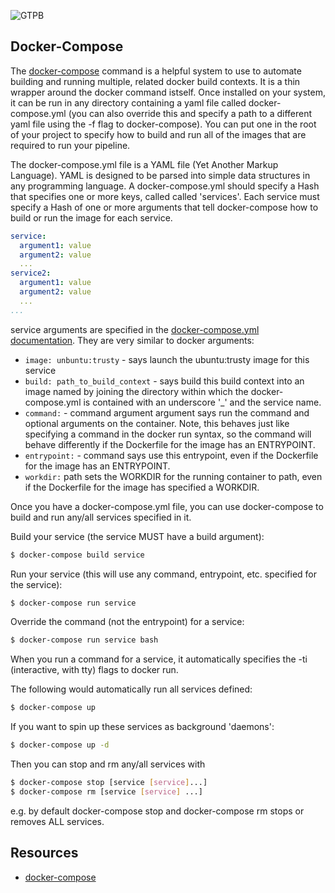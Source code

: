 ![GTPB](http://gtpb.igc.gulbenkian.pt/bicourses/images/GTPB2015logo.png "GTPB")

Docker-Compose
--------------

The [docker-compose](https://docs.docker.com/compose/) command is a helpful system to use to automate building and running multiple, related docker build contexts. It is a thin wrapper around the docker command istself. Once installed on your system, it can be run in any directory containing a yaml file called docker-compose.yml (you can also override this and specify a path to a different yaml file using the -f flag to docker-compose). You can put one in the root of your project to specify how to build and run all of the images that are required to run your pipeline.

The docker-compose.yml file is a YAML file (Yet Another Markup Language). YAML is designed to be parsed into simple data structures in any programming language. A docker-compose.yml should specify a Hash that specifies one or more keys, called called 'services'.  Each service must specify a Hash of one or more arguments that tell docker-compose how to build or run the image for each service.

```yaml
service:
  argument1: value
  argument2: value
  ...
service2:
  argument1: value
  argument2: value
  ...
...
```

service arguments are specified in the [docker-compose.yml documentation](https://docs.docker.com/compose/yml/).  They are very similar to docker arguments:

-  `image: unbuntu:trusty` - says launch the ubuntu:trusty image for this service
- `build: path_to_build_context` - says build this build context into an image named 
  by joining the directory within which the docker-compose.yml is contained with an 
  underscore '\_' and the service name.
- `command:` - command argument argument says run the command and optional arguments 
  on the container.  Note, this behaves just like specifying a command in the docker 
  run syntax, so the command will behave differently if the Dockerfile for the image 
  has an ENTRYPOINT.
- `entrypoint:` - command says use this entrypoint, even if the Dockerfile for the 
  image has an ENTRYPOINT.
- `workdir:` path sets the WORKDIR for the running container to path, even if the 
  Dockerfile for the image has specified a WORKDIR.

Once you have a docker-compose.yml file, you can use docker-compose to build and run 
any/all services specified in it.

Build your service (the service MUST have a build argument):
```bash
$ docker-compose build service
```

Run your service (this will use any command, entrypoint, etc. specified for the service):
```bash
$ docker-compose run service
```

Override the command (not the entrypoint) for a service:
```bash
$ docker-compose run service bash
```

When you run a command for a service, it automatically specifies the -ti (interactive, with tty) flags to docker run.

The following would automatically run all services defined:
```bash
$ docker-compose up
```

If you want to spin up these services as background 'daemons':
```bash
$ docker-compose up -d
```
Then you can stop and rm any/all services with
```bash
$ docker-compose stop [service [service]...]
$ docker-compose rm [service [service] ...]
```
e.g. by default docker-compose stop and docker-compose rm stops or removes ALL services.

Resources
---------
* [docker-compose](https://docs.docker.com/compose/)
